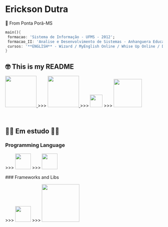 # Erickson Dutra
 📍 From Ponta Porã-MS
 ``` dart
 main(){
  formacao: 'Sistema de Informação - UFMS - 2012';
  formacao_II: 'Analise e Desenvolvimento de Sistemas - Anhanguera Educacional - 2020';
  cursos: '**ENGLISH** - Wizard / MyEnglish Online / Whise Up Online / Duolingo';
 } 
 ```
 
## 🤓 This is my README

<p>
  <a href="https://www.linkedin.com/in/erickson-dutra-b8673453/" target="_blank" title="LinkedIn">
    <img src="https://cdn.worldvectorlogo.com/logos/linkedin.svg" width="100px">
  </a> >>>
  <a href="mailto:ericksond10@gmail.com" target="_blank" title="Email">
    <img src="https://logodownload.org/wp-content/uploads/2018/03/gmail-logo-1-1-2048x471.png" width="100px">
  </a> >>>
    <a href="https://twitter.com/ErickSon_Dut" target="_blank" title="Twitter">
    <img src="https://images.vexels.com/media/users/3/137419/isolated/preview/b1a3fab214230557053ed1c4bf17b46c-logotipo-do-iacute-cone-do-twitter-by-vexels.png" width="40px"></a> >>>
    <a href="https://www.instagram.com/ericksdutra/" target="_blank" title="Instagram">
    <img src="https://image.shutterstock.com/image-photo/image-260nw-435629701.jpg" width="90px">
  </a>
</p>
<br>
<h2>   🧑‍💻 Em estudo  👨‍💻 </h2>


 ### Programming Language
 <p> 
 >>> <img src="https://upload.wikimedia.org/wikipedia/commons/thumb/0/0a/Python.svg/72px-Python.svg.png" width="50px">  >>> <img src="https://seeklogo.com/images/J/javascript-js-logo-2949701702-seeklogo.com.png" width="50px">
</p> 
 ### Frameworks and Libs
 <p> 
 >>> <img src="https://upload.wikimedia.org/wikipedia/commons/thumb/d/d9/Node.js_logo.svg/885px-Node.js_logo.svg.png" width="50px"> >>> <img src="https://upload.wikimedia.org/wikipedia/commons/1/17/Google-flutter-logo.png"  width="120px"></p> 
